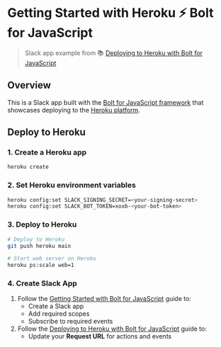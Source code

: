 # Getting Started with Heroku ⚡️ Bolt for JavaScript

> Slack app example from 📚 [Deploying to Heroku with Bolt for JavaScript][1]

## Overview

This is a Slack app built with the [Bolt for JavaScript framework][2] that showcases
deploying to the [Heroku platform][3].

## Deploy to Heroku

### 1. Create a Heroku app

```zsh
heroku create
```

### 2. Set Heroku environment variables

```zsh
heroku config:set SLACK_SIGNING_SECRET=<your-signing-secret>
heroku config:set SLACK_BOT_TOKEN=xoxb-<your-bot-token>
```

### 3. Deploy to Heroku

```zsh
# Deploy to Heroku
git push heroku main

# Start web server on Heroku
heroku ps:scale web=1
```

### 4. Create Slack App

1. Follow the [Getting Started with Bolt for JavaScript][4] guide to:
    - Create a Slack app
    - Add required scopes
    - Subscribe to required events 
2. Follow the [Deploying to Heroku with Bolt for JavaScript][1] guide to:
    - Update your **Request URL** for actions and events

[1]: https://slack.dev/bolt-js/deployments/heroku
[2]: https://slack.dev/bolt-js/
[3]: https://heroku.com/
[4]: https://slack.dev/bolt-js/tutorial/getting-started